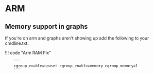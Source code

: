 # ARM

## Memory support in graphs
If you're on arm and graphs aren't showing up add the following to your cmdline.txt:

!!! code "Arm RAM Fix"

        ```
        cgroup_enable=cpuset cgroup_enable=memory cgroup_memory=1
        ```